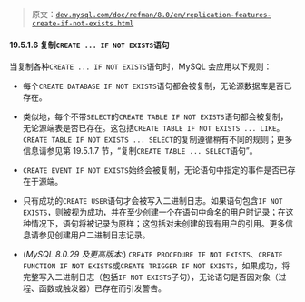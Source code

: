 > 原文：[`dev.mysql.com/doc/refman/8.0/en/replication-features-create-if-not-exists.html`](https://dev.mysql.com/doc/refman/8.0/en/replication-features-create-if-not-exists.html)

#### 19.5.1.6 复制`CREATE ... IF NOT EXISTS`语句

当复制各种`CREATE ... IF NOT EXISTS`语句时，MySQL 会应用以下规则：

+   每个`CREATE DATABASE IF NOT EXISTS`语句都会被复制，无论源数据库是否已存在。

+   类似地，每个不带`SELECT`的`CREATE TABLE IF NOT EXISTS`语句都会被复制，无论源端表是否已存在。这包括`CREATE TABLE IF NOT EXISTS ... LIKE`。`CREATE TABLE IF NOT EXISTS ... SELECT`的复制遵循稍有不同的规则；更多信息请参见第 19.5.1.7 节，“复制`CREATE TABLE ... SELECT`语句”。

+   `CREATE EVENT IF NOT EXISTS`始终会被复制，无论语句中指定的事件是否已存在于源端。

+   只有成功的`CREATE USER`语句才会被写入二进制日志。如果语句包含`IF NOT EXISTS`，则被视为成功，并在至少创建一个在语句中命名的用户时记录；在这种情况下，语句将被记录为原样；这包括对未创建的现有用户的引用。更多信息请参见创建用户二进制日志记录。

+   (*MySQL 8.0.29 及更高版本*:) `CREATE PROCEDURE IF NOT EXISTS`、`CREATE FUNCTION IF NOT EXISTS`或`CREATE TRIGGER IF NOT EXISTS`，如果成功，将完整写入二进制日志（包括`IF NOT EXISTS`子句），无论语句是否因对象（过程、函数或触发器）已存在而引发警告。

